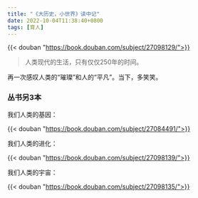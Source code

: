 ```yaml
---
title: "《大历史，小世界》读中记"
date: 2022-10-04T11:38:40+0800
tags: [育人]
---
```


{{< douban "https://book.douban.com/subject/27098129/">}}

> 人类现代的生活，只有仅仅250年的时间。

再一次感叹人类的“璀璨”和人的“平凡”。当下，多笑笑。

<!--more-->

### 丛书另3本

我们人类的基因：

{{< douban "https://book.douban.com/subject/27084491/">}}

我们人类的进化：

{{< douban "https://book.douban.com/subject/27098139/">}}

我们人类的宇宙：

{{< douban "https://book.douban.com/subject/27098135/">}}